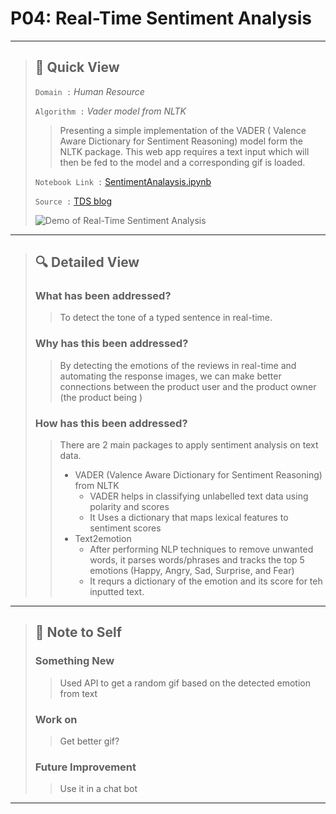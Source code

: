 # P04: Real-Time Sentiment Analysis

---

> ## 👀 Quick View 
>
> `Domain :` *Human Resource*
>
> `Algorithm :` *Vader model from NLTK*
>
> > Presenting a simple implementation of the VADER ( Valence Aware Dictionary for Sentiment Reasoning) model form the NLTK package. This web app requires a text input which will then be fed to the model and a corresponding gif is loaded. 
>
> `Notebook Link :` [SentimentAnalaysis.ipynb](https://colab.research.google.com/drive/1aF7uNJCu35Hq4-pJ8M7mqd-I70nBdXbG?usp=sharing)
>
> `Source :` [TDS blog](https://towardsdatascience.com/text2emotion-python-package-to-detect-emotions-from-textual-data-b2e7b7ce1153)
>
>  ![ Demo of Real-Time Sentiment Analysis](https://raw.githubusercontent.com/steffincodes/data-scribbles/main/projects/p04/p04_demo.gif)

---

> ## 🔍 Detailed View
> 
> ### **What has been addressed?**
> > To detect the tone of a typed sentence in real-time.
> >
> 
> ### **Why has this been addressed?**
> > By detecting the emotions of the reviews in real-time and automating the response images, we can make better connections between the product user and the product owner (the product being )
> >
> 
> ### **How has this been addressed?**
> > There are 2 main packages to apply sentiment analysis on text data.
> > - VADER (Valence Aware Dictionary for Sentiment Reasoning) from NLTK
> >   - VADER helps in classifying unlabelled text data using polarity and scores
> >   - It Uses a dictionary that maps lexical features to sentiment scores
> > - Text2emotion
> >   - After performing NLP techniques to remove unwanted words, it parses words/phrases and tracks the top 5 emotions (Happy, Angry, Sad, Surprise, and Fear)
> >   - It requrs a dictionary of the emotion and its score for teh inputted text.

---

> ## 📝 Note to Self
>
> ### **Something New**
> > Used API to get a random gif based on the detected emotion from text
> > 
> 
> ### **Work on**
> > Get better gif?
>
> ### **Future Improvement**
> > Use it in a chat bot

---